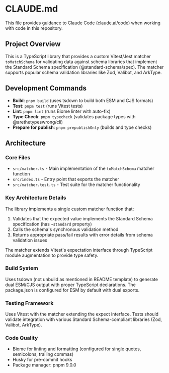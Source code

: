 # CLAUDE.md

This file provides guidance to Claude Code (claude.ai/code) when working with code in this repository.

## Project Overview

This is a TypeScript library that provides a custom Vitest/Jest matcher `toMatchSchema` for validating data against schema libraries that implement the Standard Schema specification (@standard-schema/spec). The matcher supports popular schema validation libraries like Zod, Valibot, and ArkType.

## Development Commands

- **Build**: `pnpm build` (uses tsdown to build both ESM and CJS formats)
- **Test**: `pnpm test` (runs Vitest tests)
- **Lint**: `pnpm lint` (runs Biome linter with auto-fix)
- **Type Check**: `pnpm typecheck` (validates package types with @arethetypeswrong/cli)
- **Prepare for publish**: `pnpm prepublishOnly` (builds and type checks)

## Architecture

### Core Files
- `src/matcher.ts` - Main implementation of the `toMatchSchema` matcher function
- `src/index.ts` - Entry point that exports the matcher
- `src/matcher.test.ts` - Test suite for the matcher functionality

### Key Architecture Details

The library implements a single custom matcher function that:
1. Validates that the expected value implements the Standard Schema specification (has `~standard` property)
2. Calls the schema's synchronous validation method
3. Returns appropriate pass/fail results with error details from schema validation issues

The matcher extends Vitest's expectation interface through TypeScript module augmentation to provide type safety.

### Build System

Uses tsdown (not unbuild as mentioned in README template) to generate dual ESM/CJS output with proper TypeScript declarations. The package.json is configured for ESM by default with dual exports.

### Testing Framework

Uses Vitest with the matcher extending the expect interface. Tests should validate integration with various Standard Schema-compliant libraries (Zod, Valibot, ArkType).

### Code Quality

- Biome for linting and formatting (configured for single quotes, semicolons, trailing commas)
- Husky for pre-commit hooks
- Package manager: pnpm 9.0.0